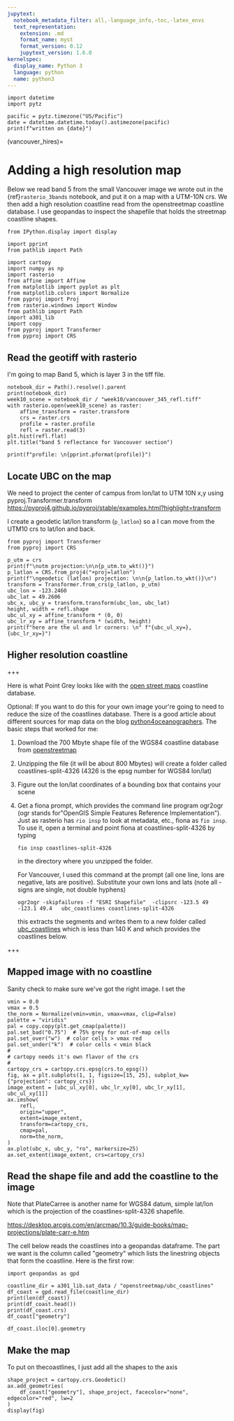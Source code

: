 ```yaml
---
jupytext:
  notebook_metadata_filter: all,-language_info,-toc,-latex_envs
  text_representation:
    extension: .md
    format_name: myst
    format_version: 0.12
    jupytext_version: 1.6.0
kernelspec:
  display_name: Python 3
  language: python
  name: python3
---
```


```{code-cell}
import datetime
import pytz

pacific = pytz.timezone("US/Pacific")
date = datetime.datetime.today().astimezone(pacific)
print(f"written on {date}")
```

(vancouver_hires)=
# Adding a high resolution map

Below we read band 5 from the small Vancouver image we wrote out in the {ref}`rasterio_3bands` notebook, and put it on a map with a UTM-10N crs.  We then add a high resolution coastline read from the openstreetmap coastline database.  I use geopandas to inspect the shapefile that
holds the streetmap coastline shapes.

```{code-cell}
from IPython.display import display
```

```{code-cell}
import pprint
from pathlib import Path

import cartopy
import numpy as np
import rasterio
from affine import Affine
from matplotlib import pyplot as plt
from matplotlib.colors import Normalize
from pyproj import Proj
from rasterio.windows import Window
from pathlib import Path
import a301_lib
import copy
from pyproj import Transformer
from pyproj import CRS
```

## Read the geotiff with rasterio

I'm going to map Band 5, which is layer 3 in the tiff file.

```{code-cell}
notebook_dir = Path().resolve().parent
print(notebook_dir)
week10_scene = notebook_dir / "week10/vancouver_345_refl.tiff"
with rasterio.open(week10_scene) as raster:
    affine_transform = raster.transform
    crs = raster.crs
    profile = raster.profile
    refl = raster.read(3)
plt.hist(refl.flat)
plt.title("band 5 reflectance for Vancouver section")
```

```{code-cell}
print(f"profile: \n{pprint.pformat(profile)}")
```

## Locate UBC on the map

We need to project the center of campus from lon/lat to UTM 10N x,y using pyproj.Transformer.transform
https://pyproj4.github.io/pyproj/stable/examples.html?highlight=transform

I create a geodetic lat/lon transform (`p_latlon`) so a I can
move from the UTM10 crs to lat/lon and back.

```{code-cell}
from pyproj import Transformer
from pyproj import CRS

p_utm = crs
print(f"\nutm projection:\n\n{p_utm.to_wkt()}")
p_latlon = CRS.from_proj4("+proj=latlon")
print(f"\ngeodetic (latlon) projection: \n\n{p_latlon.to_wkt()}\n")
transform = Transformer.from_crs(p_latlon, p_utm)
ubc_lon = -123.2460
ubc_lat = 49.2606
ubc_x, ubc_y = transform.transform(ubc_lon, ubc_lat)
height, width = refl.shape
ubc_ul_xy = affine_transform * (0, 0)
ubc_lr_xy = affine_transform * (width, height)
print(f"here are the ul and lr corners: \n" f"{ubc_ul_xy=}, {ubc_lr_xy=}")
```

## Higher resolution coastline

+++

Here is what Point Grey looks like with the [open street maps](https://automating-gis-processes.github.io/site/notebooks/L6/retrieve_osm_data.html) coastline database.

Optional: If you want to do this for your own image your're going to need to reduce the size of the coastlines database.  There is a good article about different sources for map data on the blog [python4oceanographers](
https://ocefpaf.github.io/python4oceanographers/blog/2015/06/22/osm/).  The basic steps that worked for me:

1. Download the 700 Mbyte shape file of the WGS84 coastline database from [openstreetmap](https://osmdata.openstreetmap.de/data/coastlines.html)

2. Unzipping the file (it will be about 800 Mbytes) will create a folder called
   coastlines-split-4326  (4326 is the epsg number for WGS84 lon/lat)

3. Figure out the lon/lat coordinates of a bounding box that contains your scene

4. Get a fiona prompt, which provides the command line program ogr2ogr
   (ogr stands for"OpenGIS Simple Features Reference Implementation"). Just as rasterio has `rio insp`
   to look at metadata, etc., fiona as `fio insp`.  To use it, open a terminal and point fiona
   at coastlines-split-4326 by typing

       fio insp coastlines-split-4326

   in the directory where you unzipped the folder.


   For Vancouver, I used this command at the prompt (all one line, lons are negative,
   lats are positive).  Substitute your own lons and lats (note all - signs are single, not double hyphens)

       ogr2ogr -skipfailures -f "ESRI Shapefile"  -clipsrc -123.5 49 -123.1 49.4   ubc_coastlines coastlines-split-4326

   this extracts the segments and writes them to a new  folder called [ubc_coastlines](https://github.com/phaustin/a301_2020/tree/master/sat_data/openstreetmap) which is less than 140 K and which provides the coastlines below.

+++

## Mapped image with no coastline

Sanity check to make sure we've got the right image.  I set the

```{code-cell}
vmin = 0.0
vmax = 0.5
the_norm = Normalize(vmin=vmin, vmax=vmax, clip=False)
palette = "viridis"
pal = copy.copy(plt.get_cmap(palette))
pal.set_bad("0.75")  # 75% grey for out-of-map cells
pal.set_over("w")  # color cells > vmax red
pal.set_under("k")  # color cells < vmin black
#
# cartopy needs it's own flavor of the crs
#
cartopy_crs = cartopy.crs.epsg(crs.to_epsg())
fig, ax = plt.subplots(1, 1, figsize=[15, 25], subplot_kw={"projection": cartopy_crs})
image_extent = [ubc_ul_xy[0], ubc_lr_xy[0], ubc_lr_xy[1], ubc_ul_xy[1]]
ax.imshow(
    refl,
    origin="upper",
    extent=image_extent,
    transform=cartopy_crs,
    cmap=pal,
    norm=the_norm,
)
ax.plot(ubc_x, ubc_y, "ro", markersize=25)
ax.set_extent(image_extent, crs=cartopy_crs)
```

## Read the shape file and add the coastline to the image

Note that PlateCarree is another name for WGS84 datum, simple lat/lon which is the projection of the coastlines-split-4326 shapefile.

https://desktop.arcgis.com/en/arcmap/10.3/guide-books/map-projections/plate-carr-e.htm

The cell below reads the coastlines into a geopandas dataframe.  The
part we want is the column called "geometry" which lists the linestring
objects that form the coastline.  Here is the first row:

```{code-cell}
import geopandas as gpd

coastline_dir = a301_lib.sat_data / "openstreetmap/ubc_coastlines"
df_coast = gpd.read_file(coastline_dir)
print(len(df_coast))
print(df_coast.head())
print(df_coast.crs)
df_coast["geometry"]
```

```{code-cell}
df_coast.iloc[0].geometry
```

## Make the map

To put on thecoastlines, I just add all the shapes to the axis

```{code-cell}
shape_project = cartopy.crs.Geodetic()
ax.add_geometries(
    df_coast["geometry"], shape_project, facecolor="none", edgecolor="red", lw=2
)
display(fig)
```
